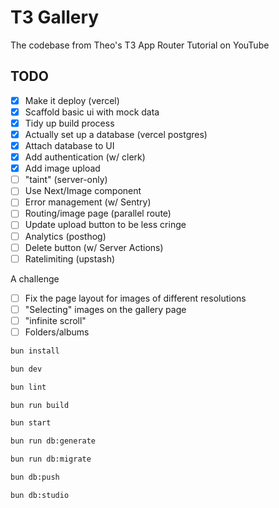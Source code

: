 # T3 Gallery

The codebase from Theo's T3 App Router Tutorial on YouTube

## TODO

- [x] Make it deploy (vercel)
- [x] Scaffold basic ui with mock data
- [x] Tidy up build process
- [x] Actually set up a database (vercel postgres)
- [x] Attach database to UI
- [x] Add authentication (w/ clerk)
- [x] Add image upload
- [ ] "taint" (server-only)
- [ ] Use Next/Image component
- [ ] Error management (w/ Sentry)
- [ ] Routing/image page (parallel route)
- [ ] Update upload button to be less cringe
- [ ] Analytics (posthog)
- [ ] Delete button (w/ Server Actions)
- [ ] Ratelimiting (upstash)

A challenge

- [ ] Fix the page layout for images of different resolutions
- [ ] "Selecting" images on the gallery page
- [ ] "infinite scroll"
- [ ] Folders/albums

```bash
bun install
```

```bash
bun dev
```

```bash
bun lint
```

```bash
bun run build
```

```bash
bun start
```

```bash
bun run db:generate
```

```bash
bun run db:migrate
```

```bash
bun db:push
```

```bash
bun db:studio
```
